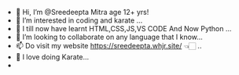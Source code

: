 - 👋 Hi, I’m @Sreedeepta Mitra age 12+ yrs!
- 👀 I’m interested in coding and karate ...
- 🌱 I till now have learnt HTML,CSS,JS,VS CODE And Now Python ...
- 💞️ I’m looking to collaborate on any language that I know...
- 📫 Do visit my website https://sreedeepta.whjr.site/ 👈🏻 ..
- 🥋 I love doing Karate...
- 
